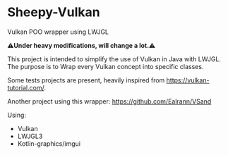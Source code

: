 # Sheepy-Vulkan
Vulkan POO wrapper using LWJGL

:warning:**Under heavy modifications, will change a lot.**:warning:

This project is intended to simplify the use of Vulkan in Java with LWJGL. The purpose is to Wrap every Vulkan concept into specific classes.

Some tests projects are present, heavily inspired from https://vulkan-tutorial.com/.

Another project using this wrapper: https://github.com/Ealrann/VSand

Using:
- Vulkan
- LWJGL3
- Kotlin-graphics/imgui

